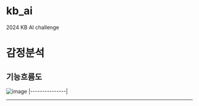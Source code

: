 # kb_ai
2024 KB AI challenge

# 감정분석
## 기능흐름도
![image](https://github.com/user-attachments/assets/1faadbe2-f064-47e5-b3bb-8ef504c1645f)
|---------------|
*****

